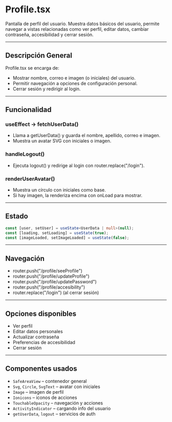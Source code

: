 # Profile.tsx

Pantalla de perfil del usuario. Muestra datos básicos del usuario, permite navegar a vistas relacionadas como ver perfil, editar datos, cambiar contraseña, accesibilidad y cerrar sesión.

---

## Descripción General

Profile.tsx se encarga de:

- Mostrar nombre, correo e imagen (o iniciales) del usuario.
- Permitir navegación a opciones de configuración personal.
- Cerrar sesión y redirigir al login.

---

## Funcionalidad

### useEffect → fetchUserData()

- Llama a getUserData() y guarda el nombre, apellido, correo e imagen.
- Muestra un avatar SVG con iniciales o imagen.

### handleLogout()

- Ejecuta logout() y redirige al login con router.replace("/login").

### renderUserAvatar()

- Muestra un círculo con iniciales como base.
- Si hay imagen, la renderiza encima con onLoad para mostrar.

---

## Estado

```ts
const [user, setUser] = useState<UserData | null>(null);
const [loading, setLoading] = useState(true);
const [imageLoaded, setImageLoaded] = useState(false);
```

---

## Navegación

- router.push("/profile/seeProfile")
- router.push("/profile/updateProfile")
- router.push("/profile/updatePassword")
- router.push("/profile/accesibility")
- router.replace("/login") (al cerrar sesión)

---

## Opciones disponibles

- Ver perfil
- Editar datos personales
- Actualizar contraseña
- Preferencias de accesibilidad
- Cerrar sesión

---

## Componentes usados

- `SafeAreaView` – contenedor general
- `Svg`, `Circle`, `SvgText` – avatar con iniciales
- `Image` – imagen de perfil
- `Ionicons` – iconos de acciones
- `TouchableOpacity` – navegación y acciones
- `ActivityIndicator` – cargando info del usuario
- `getUserData`, `logout` – servicios de auth
